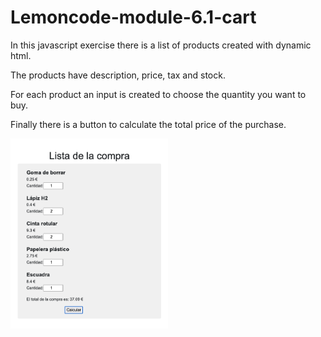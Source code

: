 # Lemoncode-module-6.1-cart

In this javascript exercise there is a list of products created with dynamic html.

The products have description, price, tax and stock. 

For each product an input is created to choose the quantity you want to buy.

Finally there is a button to calculate the total price of the purchase.

<img src="images/cart-img.png" width="50%">
